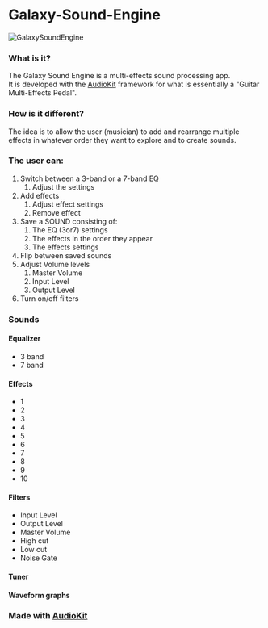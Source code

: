 # Galaxy-Sound-Engine

![GalaxySoundEngine](https://github.com/juhani-vainio/Galaxy-Sound-Engine/blob/master/SoundEngine/Assets.xcassets/AppIcon.appiconset/Icon-App-83.5x83.5%402x.png)

### What is it?
The Galaxy Sound Engine is a multi-effects sound processing app.</br>
It is developed with the [AudioKit](https://audiokit.io/) framework for what is essentially a "Guitar Multi-Effects Pedal".

### How is it different?
The idea is to allow the user (musician) to add and rearrange multiple effects in whatever order they want to explore and to create sounds.</br>
### The user can: </br>
<ol>
<li>Switch between a 3-band or a 7-band EQ 
  <ol>
<li>Adjust the settings</li>
  </ol>
  </li>
<li>Add effects
  <ol>
  <li>Adjust effect settings</li>
   <li>Remove effect</li>
  </ol>
  </li>
<li>Save a SOUND consisting of:
  <ol>
  <li>The EQ (3or7) settings</li>
   <li>The effects in the order they appear</li>
    <li>The effects settings</li>
  </ol>
  </li>
<li>Flip between saved sounds</li>
<li>Adjust Volume levels
  <ol>
  <li>Master Volume</li>
   <li>Input Level</li>
    <li>Output Level</li>
  </ol>
  </li>
<li>Turn on/off filters</li>
</ol>

### Sounds

#### Equalizer
<ul>
<li>3 band</li>
<li>7 band</li>
</ul>

#### Effects
<ul>
<li>1</li>
<li>2</li>
<li>3</li>
<li>4</li>
<li>5</li>
<li>6</li>
<li>7</li>
<li>8</li>
<li>9</li>
<li>10</li>
</ul>



#### Filters
<ul>
<li>Input Level</li>
<li>Output Level</li>
<li>Master Volume</li>
<li>High cut</li>
<li>Low cut</li>
<li>Noise Gate</li>
</ul>

#### Tuner

#### Waveform graphs


### Made with [AudioKit](https://audiokit.io/)



